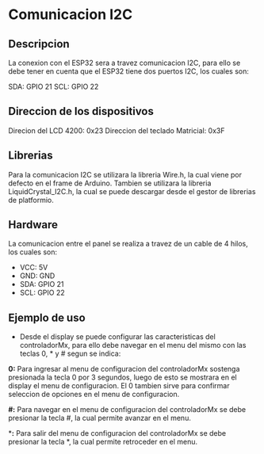 # Comunicacion I2C

## Descripcion

La conexion con el ESP32 sera a travez comunicacion I2C, para ello se debe tener en cuenta que el ESP32 tiene dos puertos I2C, los cuales son:

SDA: GPIO 21
SCL: GPIO 22

## Direccion de los dispositivos

Direcion del LCD 4200: 0x23
Direccion del teclado Matricial: 0x3F

## Librerias

Para la comunicacion I2C se utilizara la libreria Wire.h, la cual viene por defecto en el frame de Arduino. 
Tambien se utilizara la libreria LiquidCrystal_I2C.h, la cual se puede descargar desde el gestor de librerias de platformio.

## Hardware

La comunicacion entre el panel se realiza a travez de un cable de 4 hilos, los cuales son:

- VCC: 5V
- GND: GND
- SDA: GPIO 21
- SCL: GPIO 22
  
## Ejemplo de uso

- Desde el display se puede configurar las caracteristicas del controladorMx, para ello debe navegar en el menu del mismo con las teclas 0, * y # segun se indica: 

**0:** Para ingresar al menu de configuracion del controladorMx sostenga presionada la tecla 0 por 3 segundos, luego de esto se mostrara en el display el menu de configuracion. El 0 tambien sirve para confirmar seleccion de opciones en el menu de configuracion.

**#:** Para navegar en el menu de configuracion del controladorMx se debe presionar la tecla #, la cual permite avanzar en el menu.

***:** Para salir del menu de configuracion del controladorMx se debe presionar la tecla *, la cual permite retroceder en el menu.

